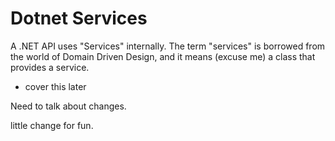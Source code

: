# Dotnet Services

A .NET API uses "Services" internally.
The term "services" is borrowed from the world of Domain Driven Design, and it means (excuse me) a class that provides a service.

- cover this later

Need to talk about changes.

little change for fun.